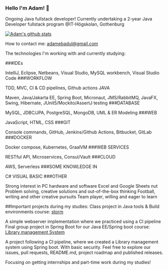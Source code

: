 ### Hello I'm Adam! 👋
Ongoing Java fullstack developer!
Currently undertaking a 2-year Java Developer fullstack program @IT-Högskolan, Gothenburg

[![Adam's github stats](https://github-readme-stats.vercel.app/api?username=Ahsanadam)](https://github.com/Ahsanadam/github-readme-stats)

How to contact me: adamebadul@gmail.com

The technologies I'm working with and currently studying:

###IDEs

IntelliJ, Eclipse, Netbeans, Visual Studio, MySQL workbench, Visual Studio Code
###WORKFLOW

TDD, MVC, CI & CD pipelines, Github actions
JAVA

Maven, Java/Jakarta EE, Spring Boot, Micronaut, JMS/RabbitMQ, JavaFX, Swing, Hibernate, JUnit5/Mockito/AssertJ testing
###DATABASE

MySQL, JDBC/JPA, PostgreSQL, MongoDB, UML & ER Modeling
###WEB

JavaScript, HTML, CSS
###GIT

Console commands, GitHub, Jenkins/Github Actions, Bitbucket, GitLab
###DOCKER

Docker compose, Kubernetes, GraalVM
###WEB SERVICES

RESTful API, Microservices, Consul/Vault
###CLOUD

AWS, Serverless
###SOME KNOWLEDGE IN

C#
VISUAL BASIC
###OTHER

Strong interest in PC hardware and software
Excel and Google Sheets nut
Problem solving, creative solutions and out-of-the-box thinking
Football, writing and other creative pursuits
Team player, willing and eager to learn

##Important projects during my studies:
Class project in Java tools & Build environments course: [storm](https://github.com/fungover/storm)

A simple webserver implementation where we practiced using a CI pipeline
Final group project in Spring Boot for our Java EE/Spring boot course: [Library management System](https://github.com/fireblazrs/library-management-system)

A project following a CI pipeline, where we created a Library management system using Spring boot. With basic security. Feel free to explore our issues, pull requests, README.md, project roadmap and published releases.

Focusing on getting internships and part-time work during my studies!
